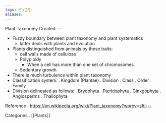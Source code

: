 ```yaml
---
tags: 📦/📝/📃
aliases:
---
```



 Plant Taxonomy
Created: --

- Fuzzy boundary between plant taxonomy and plant systematics
	- latter deals with plants and evolution
- Plants distinguished from animals by these traits:
	- cell walls made of cellulose
	- Polyploidy
		- When a cell has more than one set of chromosomes
	- Sedentary growth
- There is much turbulence within plant taxonomy
- Classification system:
	. Kingdom (Plantae)
	. Division
	. Class
	. Order
	. Family
- Division delineated as follows:
	. Bryophyta
	. Pteridophyta
	. Ginkgophyta
	. Angiosperms
	. Thallophyta

 Reference
.  https://en.wikipedia.org/wiki/Plant_taxonomy?wprov=sfti---

 Categories
. [[Plants]]